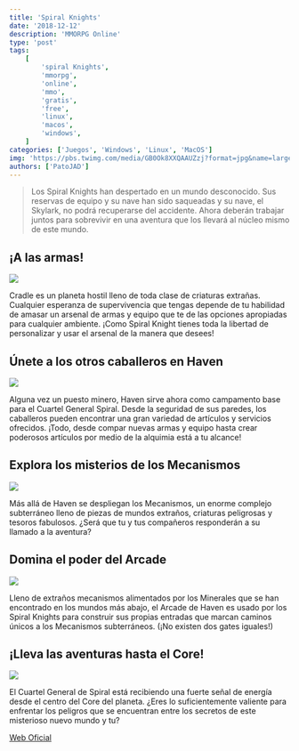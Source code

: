 ```yaml
---
title: 'Spiral Knights'
date: '2018-12-12'
description: 'MMORPG Online'
type: 'post'
tags:
    [
        'spiral Knights',
        'mmorpg',
        'online',
        'mmo',
        'gratis',
        'free',
        'linux',
        'macos',
        'windows',
    ]
categories: ['Juegos', 'Windows', 'Linux', 'MacOS']
img: 'https://pbs.twimg.com/media/GB0Ok8XXQAAUZzj?format=jpg&name=large'
authors: ['PatoJAD']
---
```


> Los Spiral Knights han despertado en un mundo desconocido. Sus reservas de equipo y su nave han sido saqueadas y su nave, el Skylark, no podrá recuperarse del accidente. Ahora deberán trabajar juntos para sobrevivir en una aventura que los llevará al núcleo mismo de este mundo.

## ¡A las armas!

![](https://media.spiralknights.com/v/20180726125121/images/about/take_up_arms.jpg)

Cradle es un planeta hostil lleno de toda clase de criaturas extrañas. Cualquier esperanza de supervivencia que tengas depende de tu habilidad de amasar un arsenal de armas y equipo que te de las opciones apropiadas para cualquier ambiente. ¡Como Spiral Knight tienes toda la libertad de personalizar y usar el arsenal de la manera que desees!

## Únete a los otros caballeros en Haven

![](https://media.spiralknights.com/v/20180726125121/images/about/haven.jpg)

Alguna vez un puesto minero, Haven sirve ahora como campamento base para el Cuartel General Spiral. Desde la seguridad de sus paredes, los caballeros pueden encontrar una gran variedad de artículos y servicios ofrecidos. ¡Todo, desde compar nuevas armas y equipo hasta crear poderosos artículos por medio de la alquimia está a tu alcance!

## Explora los misterios de los Mecanismos

![](https://media.spiralknights.com/v/20180726125121/images/about/clockworks.jpg)

Más allá de Haven se despliegan los Mecanismos, un enorme complejo subterráneo lleno de piezas de mundos extraños, criaturas peligrosas y tesoros fabulosos. ¿Será que tu y tus compañeros responderán a su llamado a la aventura?

## Domina el poder del Arcade

![](https://media.spiralknights.com/v/20180726125121/images/about/arcade.jpg)

Lleno de extraños mecanismos alimentados por los Minerales que se han encontrado en los mundos más abajo, el Arcade de Haven es usado por los Spiral Knights para construir sus propias entradas que marcan caminos únicos a los Mecanismos subterráneos. (¡No existen dos gates iguales!)

## ¡Lleva las aventuras hasta el Core!

![](https://media.spiralknights.com/v/20180726125121/images/about/core.jpg)

El Cuartel General de Spiral está recibiendo una fuerte señal de energía desde el centro del Core del planeta. ¿Eres lo suficientemente valiente para enfrentar los peligros que se encuentran entre los secretos de este misterioso nuevo mundo y tu?

[Web Oficial](https://www.spiralknights.com/?locale=es)
